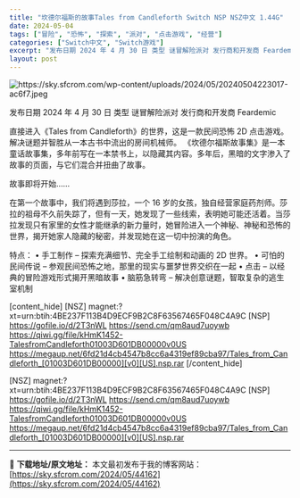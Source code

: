 ```yaml
---
title: "坎德尔福斯的故事Tales from Candleforth Switch NSP NSZ中文 1.44G"
date: 2024-05-04
tags: ["冒险", "恐怖", "探索", "派对", "点击游戏", "经营"]
categories: ["Switch中文", "Switch游戏"]
excerpt: "发布日期 2024 年 4 月 30 日 类型 谜冒解险派对 发行商和开发商 Feardemic 直接进入《Tales from Candleforth》的世界，这是一款民间恐怖 2D 点击游戏。解决谜题并智胜从一本古书中流出的房间机械师。 《坎德尔福斯故事集》是一本童话故事集，多年前写在一本禁书上&hellip;"
layout: post
---
```


<img class="aligncenter" src="https://sky.sfcrom.com/wp-content/uploads/2024/05/20240504223017-ac6f7.jpeg" alt="https://sky.sfcrom.com/wp-content/uploads/2024/05/20240504223017-ac6f7.jpeg" />


发布日期	2024 年 4 月 30 日
类型	谜冒解险派对
发行商和开发商 Feardemic

直接进入《Tales from Candleforth》的世界，这是一款民间恐怖 2D 点击游戏。解决谜题并智胜从一本古书中流出的房间机械师。
《坎德尔福斯故事集》是一本童话故事集，多年前写在一本禁书上，以隐藏其内容。多年后，黑暗的文字渗入了故事的页面，与它们混合并扭曲了故事。

故事即将开始……

在第一个故事中，我们将遇到莎拉，一个 16 岁的女孩，独自经营家庭药剂师。莎拉的祖母不久前失踪了，但有一天，她发现了一些线索，表明她可能还活着。当莎拉发现只有家里的女性才能继承的新力量时，她冒险进入一个神秘、神秘和恐怖的世界，揭开她家人隐藏的秘密，并发现她在这一切中扮演的角色。

特点：
• 手工制作 – 探索充满细节、完全手工绘制和动画的 2D 世界。
• 可怕的民间传说 – 参观民间恐怖之地，那里的现实与噩梦世界交织在一起
• 点击 – 以经典的冒险游戏形式揭开黑暗故事
• 脑筋急转弯 – 解决创意谜题，智取复杂的逃生室机制

[content_hide]
[NSZ]
magnet:?xt=urn:btih:4BE237F113B4D9ECF9B2C8F63567465F048C4A9C
[NSP]
https://gofile.io/d/2T3nWL
https://send.cm/qm8aud7uoywb
https://qiwi.gg/file/kHmK1452-TalesfromCandleforth01003D601DB00000v0US
https://megaup.net/6fd21d4cb4547b8cc6a4319ef89cba97/Tales_from_Candleforth_[01003D601DB00000][v0][US].nsp.rar
[/content_hide]

<!--wechatfans start-->
[NSZ]
magnet:?xt=urn:btih:4BE237F113B4D9ECF9B2C8F63567465F048C4A9C
[NSP]
https://gofile.io/d/2T3nWL
https://send.cm/qm8aud7uoywb
https://qiwi.gg/file/kHmK1452-TalesfromCandleforth01003D601DB00000v0US
https://megaup.net/6fd21d4cb4547b8cc6a4319ef89cba97/Tales_from_Candleforth_[01003D601DB00000][v0][US].nsp.rar
<!--wechatfans end-->

---
📖 **下载地址/原文地址：** 本文最初发布于我的博客网站：[https://sky.sfcrom.com/2024/05/44162](https://sky.sfcrom.com/2024/05/44162)
